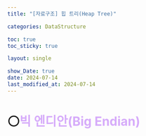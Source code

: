 ```yaml
---
title: "[자료구조] 힙 트리(Heap Tree)"

categories: DataStructure

toc: true
toc_sticky: true

layout: single

show_Date: true
date: 2024-07-14
last_modified_at: 2024-07-14
---
```




# ⚪<span style="color: #D6ABFA;">빅 엔디안(Big Endian)</span>

